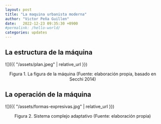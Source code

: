 ```yaml
---
layout: post
title: "La maquina urbanista moderna"
author: "Victor Peña Guillen"
date:   2022-12-23 09:35:30 +0900
#permalink: /hello-world/
categories: updates
---
```


## La estructura de la máquina

![]({{ "/assets/plan.jpeg" | relative_url }})

<p style="text-align: center;">Figura 1. La figura de la máquina (Fuente: elaboración propia, basado en Secchi 2014)</p>

## La operación de la máquina

![]({{ "/assets/formas-expresivas.jpg" | relative_url }})

<p style="text-align: center;">Figura 2. Sistema complejo adaptativo (Fuente: elaboración propia)</p>
